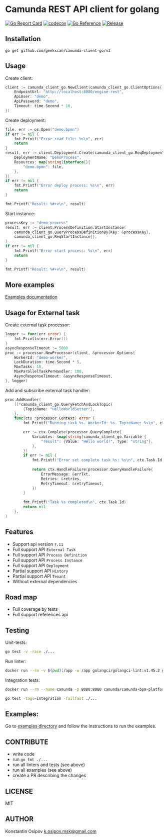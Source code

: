 # Camunda REST API client for golang
[![Go Report Card](https://goreportcard.com/badge/github.com/geekxcan/camunda-client-go)](https://goreportcard.com/report/github.com/geekxcan/camunda-client-go)
[![codecov](https://codecov.io/gh/geekxcan/camunda-client-go/branch/master/graph/badge.svg?token=53NH949TQY)](https://codecov.io/gh/geekxcan/camunda-client-go)
[![Go Reference](https://pkg.go.dev/badge/github.com/geekxcan/camunda-client-go.svg)](https://pkg.go.dev/github.com/geekxcan/camunda-client-go)
[![Release](https://img.shields.io/github/release/geekxcan/camunda-client-go.svg?style=flat-square)](https://github.com/geekxcan/camunda-client-go/releases/latest)

Installation
-----------
	go get github.com/geekxcan/camunda-client-go/v3
	
Usage
-----------

Create client:
```go
client := camunda_client_go.NewClient(camunda_client_go.ClientOptions{
	EndpointUrl: "http://localhost:8080/engine-rest",
    ApiUser: "demo",
    ApiPassword: "demo",
    Timeout: time.Second * 10,
})
```

Create deployment:
```go
file, err := os.Open("demo.bpmn")
if err != nil {
    fmt.Printf("Error read file: %s\n", err)
    return
}
result, err := client.Deployment.Create(camunda_client_go.ReqDeploymentCreate{
    DeploymentName: "DemoProcess",
    Resources: map[string]interface{}{
        "demo.bpmn": file,
    },
})
if err != nil {
    fmt.Printf("Error deploy process: %s\n", err)
    return
}

fmt.Printf("Result: %#+v\n", result)
```

Start instance:
```go
processKey := "demo-process"
result, err := client.ProcessDefinition.StartInstance(
	camunda_client_go.QueryProcessDefinitionBy{Key: &processKey},
	camunda_client_go.ReqStartInstance{},
)
if err != nil {
    fmt.Printf("Error start process: %s\n", err)
    return
}

fmt.Printf("Result: %#+v\n", result)
```

More examples
-----------
[Examples documentation](examples/README.md)

Usage for External task
-----------

Create external task processor:
```go
logger := func(err error) {
	fmt.Println(err.Error())
}
asyncResponseTimeout := 5000
proc := processor.NewProcessor(client, &processor.Options{
    WorkerId: "demo-worker",
    LockDuration: time.Second * 5,
    MaxTasks: 10,
    MaxParallelTaskPerHandler: 100,
    AsyncResponseTimeout: &asyncResponseTimeout,
}, logger)
```

Add and subscribe external task handler: 
```go
proc.AddHandler(
    []*camunda_client_go.QueryFetchAndLockTopic{
        {TopicName: "HelloWorldSetter"},
    },
    func(ctx *processor.Context) error {
        fmt.Printf("Running task %s. WorkerId: %s. TopicName: %s\n", ctx.Task.Id, ctx.Task.WorkerId, ctx.Task.TopicName)

        err := ctx.Complete(processor.QueryComplete{
            Variables: &map[string]camunda_client_go.Variable {
                "result": {Value: "Hello world!", Type: "string"},
            },
        })
        if err != nil {
            fmt.Printf("Error set complete task %s: %s\n", ctx.Task.Id, err)
            
            return ctx.HandleFailure(processor.QueryHandleFailure{
                ErrorMessage: &errTxt,
                Retries: &retries,
                RetryTimeout: &retryTimeout,
            })
        }
        
        fmt.Printf("Task %s completed\n", ctx.Task.Id)
        return nil
    },
)
```

Features
-----------

* Support api version `7.11`
* Full support API `External Task`
* Full support API `Process Definition`
* Full support API `Process Instance`
* Full support API `Deployment`
* Partial support API `History`
* Partial support API `Tenant`
* Without external dependencies

Road map
-----------

* Full coverage by tests
* Full support references api

Testing
-----------
Unit-tests:
```bash
go test -v -race ./...
```

Run linter:
```bash
docker run --rm -v $(pwd):/app -w /app golangci/golangci-lint:v1.45.2 golangci-lint run -v
```

Integration tests:
```bash
docker run --rm --name camunda -p 8080:8080 camunda/camunda-bpm-platform
```

```bash
go test -tags=integration -failfast ./...
```

Examples:
---------
Go to [examples directory](examples/README.md) and follow the instructions to run the examples.

CONTRIBUTE
-----------
 * write code
 * run `go fmt ./...`
 * run all linters and tests (see above)
 * run all examples (see above)
 * create a PR describing the changes

LICENSE
-----------
MIT

AUTHOR
-----------
Konstantin Osipov <k.osipov.msk@gmail.com>